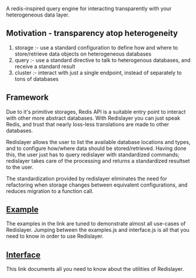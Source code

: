 A redis-inspired query engine for interacting transparently with your heterogeneous data layer.

## Motivation - transparency atop heterogeneity
1. storage :- use a standard configuration to define how and where to store/retrieve data objects on heterogeneous databases
2. query :- use a standard directive to talk to heterogenous databases, and receive a standard result
3. cluster :- interact with just a single endpoint, instead of separately to tons of databases

## Framework
Due to it's primitive storages, Redis API is a suitable entry point to interact with other more abstract databases. With Redislayer you can just speak Redis, and trust that nearly loss-less translations are made to other databases.

Redislayer allows the user to list the available database locations and types, and to configure how/where data should be stored/retrieved. Having done this, the user just has to query redislayer with standardized commands; redislayer takes care of the processing and returns a standardized resultset to the user.

The standardization provided by redislayer eliminates the need for refactoring when storage changes between equivalent configurations, and reduces migration to a function call.

## [Example](https://github.com/scorpevans/redislayer/blob/master/nodejs/example.js)
The examples in the link are tuned to demonstrate almost all use-cases of Redislayer. Jumping between the examples.js and interface.js is all that you need to know in order to use Redislayer.

## [Interface](https://github.com/scorpevans/redislayer/blob/master/nodejs/redislayer.js)
This link documents all you need to know about the utilities of Redislayer.
